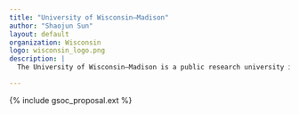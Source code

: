 ```yaml
---
title: "University of Wisconsin–Madison"
author: "Shaojun Sun"
layout: default
organization: Wisconsin
logo: wisconsin_logo.png
description: |
  The University of Wisconsin–Madison is a public research university in Madison, Wisconsin. Since its founding in 1848, this campus has been a catalyst for the extraordinary.  

---
```


{% include gsoc_proposal.ext %}

